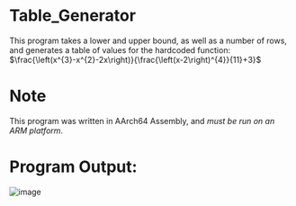 # Table_Generator
This program takes a lower and upper bound, as well as a number of rows, and generates a table of values for the hardcoded function:
$\frac{\left(x^{3}-x^{2}-2x\right)}{\frac{\left(x-2\right)^{4}}{11}+3}$

# Note
This program was written in AArch64 Assembly, and _must be run on an ARM platform_.

# Program Output:
![image](https://github.com/TristanOpbroek/Table_Generator/assets/144570083/912527df-0a63-43ef-ab5a-56730f97023a)
